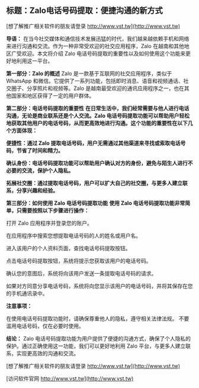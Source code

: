 ## **标题：Zalo电话号码提取：便捷沟通的新方式**

[想了解推广相关软件的朋友请登录 http://www.vst.tw](http://www.vst.tw)

**导语：**
在当今社交媒体和通信技术发展迅猛的时代，我们越来越依赖手机和网络来进行沟通和交流。作为一种非常受欢迎的社交应用程序，Zalo 在越南和其他地区广受欢迎。本文将介绍 Zalo 电话号码提取的重要性以及如何使用这个功能来更好地利用这一平台。

**第一部分：Zalo 的概述**
Zalo 是一款基于互联网的社交应用程序，类似于 WhatsApp 和微信。它提供了一系列功能，包括即时消息、语音和视频通话、社交圈子、分享照片和视频等。Zalo 是越南最受欢迎的通讯应用程序之一，也在其他国家和地区获得了一定的用户群体。

**第二部分：电话号码提取的重要性**
**在日常生活中，我们经常需要与他人进行电话沟通，无论是商业联系还是个人交流。Zalo 电话号码提取功能可以帮助用户轻松地获取其他用户的电话号码，从而更高效地进行沟通。这个功能的重要性在以下几个方面体现：**

**便捷性：通过 Zalo 提取电话号码，用户无需通过其他渠道来寻找或索取电话号码，节省了时间和精力。**

**确认身份：电话号码提取功能可以帮助用户确认对方的身份，避免与陌生人进行不必要的交流，保护个人隐私。**

**拓展社交圈：通过提取电话号码，用户可以扩大自己的社交圈，与更多人建立联系，分享兴趣和经验。**

**第三部分：如何使用 Zalo 电话号码提取功能**
**使用 Zalo 电话号码提取功能非常简单，只需要按照以下步骤进行操作：**

打开 Zalo 应用程序并登录您的账户。

在应用程序中搜索您想提取电话号码的人的姓名或用户名。

进入该用户的个人资料页面，查找电话号码提取按钮。

点击电话号码提取按钮，系统将提示您获取该用户的电话号码。

确认您的意图后，系统将向该用户发送一条提取电话号码的请求。

如果对方同意分享电话号码，系统将向您显示该用户的电话号码，并将其保存在您的手机通讯录中。

**注意事项：**

在使用电话号码提取功能时，请确保尊重他人的隐私，遵守相关法律法规。
不要滥用电话号码，仅在必要时使用。

**结论：**
Zalo 电话号码提取功能为用户提供了便捷的沟通方式，确保了个人隐私的保护。通过正确使用这一功能，我们可以更好地利用 Zalo 平台，与更多人建立联系，实现更高效的沟通和交流。

[想了解推广相关软件的朋友请登录 http://www.vst.tw](http://www.vst.tw)


[访问软件官网 http://www.vst.tw](http://www.vst.tw)

